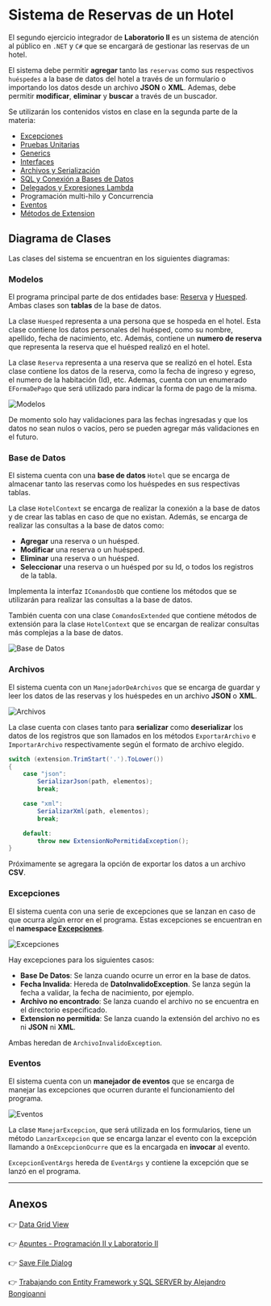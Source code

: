 # Sistema de Reservas de un Hotel

El segundo ejercicio integrador de **Laboratorio II** es un sistema de atención al público en `.NET` y `C#` que se encargará de gestionar las reservas de un hotel.

El sistema debe permitir **agregar** tanto las `reservas` como sus respectivos `huéspedes` a la base de datos del hotel a través de un formulario o importando los datos desde un archivo **JSON** o **XML**. Ademas, debe permitir **modificar**, **eliminar** y **buscar** a través de un buscador.

Se utilizarán los contenidos vistos en clase en la segunda parte de la materia:

- [Excepciones](Hotel/Entidades/Excepciones)
- [Pruebas Unitarias](Hotel/TestUnitarios/)
- [Generics](Hotel/Entidades/Archivos/ManejadorDeArchivos.cs)
- [Interfaces](Hotel/Entidades/DataBase/IComandosDb.cs)
- [Archivos y Serialización](Hotel/Entidades/Archivos/ManejadorDeArchivos.cs)
- [SQL y Conexión a Bases de Datos](Hotel/Entidades/DataBase/HotelContext.cs)
- [Delegados y Expresiones Lambda](Hotel/FrmView/MessageBoxHelper.cs)
- Programación multi-hilo y Concurrencia
- [Eventos](Hotel/Entidades/Eventos/ManejarExcepcion.cs)
- [Métodos de Extension](Hotel/Entidades/DataBase/ComandosExtended.cs)

## Diagrama de Clases

Las clases del sistema se encuentran en los siguientes diagramas: 

### Modelos

El programa principal parte de dos entidades base: [Reserva](Hotel/Entidades/Modelos/Reserva.cs) y [Huesped](Hotel/Entidades/Modelos/Huesped.cs). Ambas clases son **tablas** de la base de datos.

La clase `Huesped` representa a una persona que se hospeda en el hotel. Esta clase contiene los datos personales del huésped, como su nombre, apellido, fecha de nacimiento, etc. Además, contiene un **numero de reserva** que representa la reserva que el huésped realizó en el hotel.

La clase `Reserva` representa a una reserva que se realizó en el hotel. Esta clase contiene los datos de la reserva, como la fecha de ingreso y egreso, el numero de la habitación (Id), etc. Ademas, cuenta con un enumerado `EFormaDePago` que será utilizado para indicar la forma de pago de la misma.

![Modelos](img/CD-Modelos.png)

De momento solo hay validaciones para las fechas ingresadas y que los datos no sean nulos o vacíos, pero se pueden agregar más validaciones en el futuro.  

### Base de Datos

El sistema cuenta con una **base de datos** `Hotel` que se encarga de almacenar tanto las reservas como los huéspedes en sus respectivas tablas.

La clase `HotelContext` se encarga de realizar la conexión a la base de datos y de crear las tablas en caso de que no existan. Además, se encarga de realizar las consultas a la base de datos como:

- **Agregar** una reserva o un huésped.
- **Modificar** una reserva o un huésped.
- **Eliminar** una reserva o un huésped.
- **Seleccionar** una reserva o un huésped por su Id, o todos los registros de la tabla.

Implementa la interfaz `IComandosDb` que contiene los métodos que se utilizarán para realizar las consultas a la base de datos.

También cuenta con una clase `ComandosExtended` que contiene métodos de extensión para la clase `HotelContext` que se encargan de realizar consultas más complejas a la base de datos.

![Base de Datos](img/CD-BaseDeDatos.png)

### Archivos

El sistema cuenta con un `ManejadorDeArchivos` que se encarga de guardar y leer los datos de las reservas y los huéspedes en un archivo **JSON** o **XML**.

![Archivos](img/CD-Archivos.png)

La clase cuenta con clases tanto para **serializar** como **deserializar** los datos de los registros que son llamados en los métodos `ExportarArchivo` e `ImportarArchivo` respectivamente según el formato de archivo elegido.

```c#
switch (extension.TrimStart('.').ToLower())
{
    case "json":
        SerializarJson(path, elementos);
        break;

    case "xml":
        SerializarXml(path, elementos);
        break;

    default:
        throw new ExtensionNoPermitidaException();
}
```

Próximamente se agregara la opción de exportar los datos a un archivo **CSV**. 

### Excepciones

El sistema cuenta con una serie de excepciones que se lanzan en caso de que ocurra algún error en el programa. Estas excepciones se encuentran en el **namespace [Excepciones](Hotel/Entidades/Excepciones)**.

![Excepciones](img/CD-Excepciones.png)

Hay excepciones para los siguientes casos:

- **Base De Datos**: Se lanza cuando ocurre un error en la base de datos.
- **Fecha Invalida**: Hereda de **DatoInvalidoException**. Se lanza según la fecha a validar, la fecha de nacimiento, por ejemplo. 
- **Archivo no encontrado**: Se lanza cuando el archivo no se encuentra en el directorio especificado.
- **Extension no permitida**: Se lanza cuando la extensión del archivo no es ni **JSON** ni **XML**.

Ambas heredan de `ArchivoInvalidoException`.

### Eventos

El sistema cuenta con un **manejador de eventos** que se encarga de manejar las excepciones que ocurren durante el funcionamiento del programa.

![Eventos](img/CD-Eventos.png)

La clase `ManejarExcepcion`, que será utilizada en los formularios, tiene un método `LanzarExcepcion` que se encarga lanzar el evento con la excepción llamando a `OnExcepcionOcurre` que es la encargada en **invocar** al evento.

`ExcepcionEventArgs` hereda de `EventArgs` y contiene la excepción que se lanzó en el programa.

---

## Anexos

👉 [Data Grid View](https://learn.microsoft.com/es-es/dotnet/api/system.windows.forms.datagridview?view=windowsdesktop-7.0)

👉 [Apuntes - Programación II y Laboratorio II](https://codeutnfra.github.io/programacion_2_laboratorio_2_apuntes/docs/clases/programa/)

👉 [Save File Dialog](https://learn.microsoft.com/es-es/dotnet/api/system.windows.forms.savefiledialog?view=windowsdesktop-7.0)

👉 [Trabajando con Entity Framework y SQL SERVER by Alejandro Bongioanni](https://www.youtube.com/watch?v=Exz5L0CqFp0)